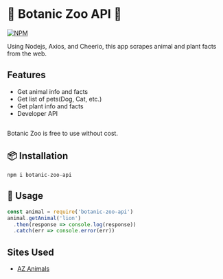 # 🦁 Botanic Zoo API 🍓
[![NPM](https://nodei.co/npm/botanic-zoo-api.png)](https://www.npmjs.com/package/botanic-zoo-api)

Using Nodejs, Axios, and Cheerio, this app scrapes animal and plant facts from the web.

## Features
- Get animal info and facts
- Get list of pets(Dog, Cat, etc.)
- Get plant info and facts
- Developer API

## 
Botanic Zoo is free to use without cost.

## 📦 Installation
```
npm i botanic-zoo-api
```

## 📝 Usage
```js
const animal = require('botanic-zoo-api')
animal.getAnimal('lion')
  .then(response => console.log(response))
  .catch(err => console.error(err))
```

## Sites Used
- [AZ Animals](https://a-z-animals.com/)
